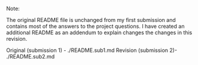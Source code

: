 Note:

The original README file is unchanged from my first submission and contains most of the answers to the project questions.  I have created an additional README as an addendum to explain changes the changes in this revision.

Original (submission 1) - ./README.sub1.md
Revision (submission 2)- ./README.sub2.md
